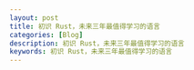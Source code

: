 ```yaml
---
layout: post
title: 初识 Rust，未来三年最值得学习的语言
categories: [Blog]
description: 初识 Rust，未来三年最值得学习的语言
keywords: 初识 Rust，未来三年最值得学习的语言
---
```

